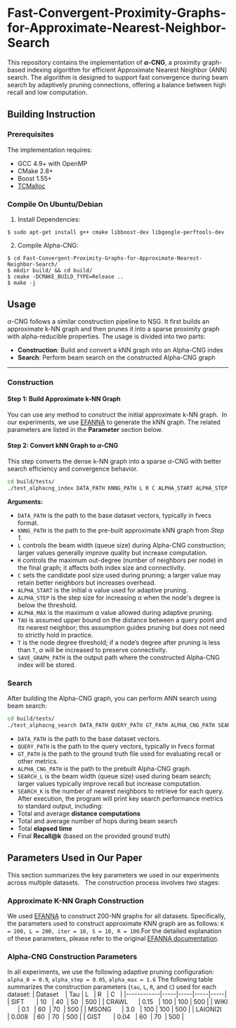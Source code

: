 # Fast-Convergent-Proximity-Graphs-for-Approximate-Nearest-Neighbor-Search

This repository contains the implementation of **$\alpha$-CNG**, a proximity graph-based indexing algorithm for efficient Approximate Nearest Neighbor (ANN) search. The algorithm is designed to support fast convergence during beam search by adaptively pruning connections, offering a balance between high recall and low computation.
## Building Instruction
### Prerequisites
The implementation requires:
+ GCC 4.9+ with OpenMP
+ CMake 2.8+
+ Boost 1.55+
+ [TCMalloc](http://goog-perftools.sourceforge.net/doc/tcmalloc.html)
### Compile On Ubuntu/Debian
1. Install Dependencies:
```shell
$ sudo apt-get install g++ cmake libboost-dev libgoogle-perftools-dev
```
2. Compile Alpha-CNG:
```shell
$ cd Fast-Convergent-Proximity-Graphs-for-Approximate-Nearest-Neighbor-Search/
$ mkdir build/ && cd build/
$ cmake -DCMAKE_BUILD_TYPE=Release ..
$ make -j
```
## Usage
$\alpha$-CNG follows a similar construction pipeline to NSG. It first builds an approximate k-NN graph and then prunes it into a sparse proximity graph with alpha-reducible properties.
The usage is divided into two parts:
- **Construction**: Build and convert a kNN graph into an Alpha-CNG index
- **Search**: Perform beam search on the constructed Alpha-CNG graph
- ---
### Construction
#### **Step 1: Build Approximate k-NN Graph**
You can use any method to construct the initial approximate k-NN graph.  In our experiments, we use [EFANNA](https://github.com/ZJULearning/efanna_graph) to generate the kNN graph. The related parameters are listed in the **Parameter** section below.
#### **Step 2: Convert kNN Graph to $\alpha$-CNG**
This step converts the dense k-NN graph into a sparse $\alpha$-CNG with better search efficiency and convergence behavior.
```bash
cd build/tests/
./test_alphacng_index DATA_PATH KNNG_PATH L R C ALPHA_START ALPHA_STEP ALPHA_MAX TAU T SAVE_GRAPH_PATH
```
**Arguments:**
- `DATA_PATH` is the path to the base dataset vectors, typically in fvecs format.
- `KNNG_PATH` is the path to the pre-built approximate kNN graph from _Step 1_.
- `L` controls the beam width (queue size) during Alpha-CNG construction; larger values generally improve quality but increase computation.
- `R` controls the maximum out-degree (number of neighbors per node) in the final graph; it affects both index size and connectivity.
- `C` sets the candidate pool size used during pruning; a larger value may retain better neighbors but increases overhead.
- `ALPHA_START` is the initial α value used for adaptive pruning.
- `ALPHA_STEP` is the step size for increasing α when the node's degree is below the threshold.
- `ALPHA_MAX` is the maximum α value allowed during adaptive pruning.
- `TAU` is assumed upper bound on the distance between a query point and its nearest neighbor; this assumption guides pruning but does not need to strictly hold in practice.
- `T` is the node degree threshold; if a node’s degree after pruning is less than `T`, $\alpha$ will be increased to preserve connectivity.
- `SAVE_GRAPH_PATH` is the output path where the constructed Alpha-CNG index will be stored.

### Search 
After building the Alpha-CNG graph, you can perform ANN search using beam search:  
```bash
cd build/tests/
./test_alphacng_search DATA_PATH QUERY_PATH GT_PATH ALPHA_CNG_PATH SEARCH_L SEARCH_K
```
- `DATA_PATH` is the path to the base dataset vectors.
- `QUERY_PATH` is the path to the query vectors, typically in fvecs format
- `GT_PATH` is the path to the ground truth file used for evaluating recall or other metrics.
- `ALPHA_CNG_PATH` is the path to the prebuilt Alpha-CNG graph.
- `SEARCH_L` is the beam width (queue size) used during beam search; larger values typically improve recall but increase computation.
- `SEARCH_K` is the number of nearest neighbors to retrieve for each query.
After execution, the program will print key search performance metrics to standard output, including:
- Total and average **distance computations**
- Total and average number of hops during beam search
- Total **elapsed time**
- Final **Recall@k** (based on the provided ground truth)

##  Parameters Used in Our Paper
This section summarizes the key parameters we used in our experiments across multiple datasets.  
The construction process involves two stages:
### Approximate K-NN Graph Construction
We used [EFANNA](https://github.com/ZJULearning/efanna_graph) to construct 200-NN graphs for all datasets. Specifically, the parameters used to construct approximate KNN graph are as follows: `K = 200, L = 200, iter = 10, S = 10, R = 100`.For the detailed explanation of these parameters, please refer to the original [EFANNA documentation](https://github.com/ZJULearning/efanna_graph).

### Alpha-CNG Construction Parameters
In all experiments, we use the following adaptive pruning configuration: `alpha_0 = 0.9`, `alpha_step = 0.05`, `alpha_max = 1.6`
The following table summarizes the construction parameters (`tau`, `L`, `R`, and `C`) used for each dataset:
| Dataset    | Tau | L   | R   | C   |
|------------|-----|-----|-----|-----|
| SIFT       | 10   | 40  | 50  | 500 |
| CRAWL      | 0.15   | 100 | 100 | 500 |
| WIKI       | 0.1   | 60  | 70  | 500 |
| MSONG      | 3.0   | 100 | 100 | 500 |
| LAIONI2I   | 0.008   | 60  | 70  | 500 |
| GIST       | 0.04   | 60  | 70  | 500 |
